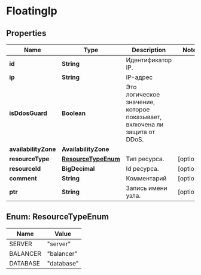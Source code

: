 

# FloatingIp


## Properties

| Name | Type | Description | Notes |
|------------ | ------------- | ------------- | -------------|
|**id** | **String** | Идентификатор IP. |  |
|**ip** | **String** | IP-адрес |  |
|**isDdosGuard** | **Boolean** | Это логическое значение, которое показывает, включена ли защита от DDoS. |  |
|**availabilityZone** | **AvailabilityZone** |  |  |
|**resourceType** | [**ResourceTypeEnum**](#ResourceTypeEnum) | Тип ресурса. |  [optional] |
|**resourceId** | **BigDecimal** | Id ресурса. |  [optional] |
|**comment** | **String** | Комментарий |  [optional] |
|**ptr** | **String** | Запись имени узла. |  [optional] |



## Enum: ResourceTypeEnum

| Name | Value |
|---- | -----|
| SERVER | &quot;server&quot; |
| BALANCER | &quot;balancer&quot; |
| DATABASE | &quot;database&quot; |



